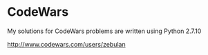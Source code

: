 # CodeWars

My solutions for CodeWars problems are written using Python 2.7.10

http://www.codewars.com/users/zebulan
